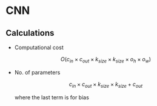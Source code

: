 # CNN

## Calculations

- Computational cost
    
    $$
    O(c_{in} \times c_{out} \times k_{size} \times k_{size} \times o_h \times o_w)
    $$
    
- No. of parameters
    
    $$
    c_{in} \times c_{out} \times k_{size} \times k_{size} + c_{out}
    $$
    
    where the last term is for bias
